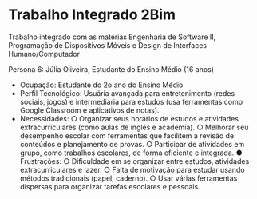 # Trabalho Integrado 2Bim
 Trabalho integrado com as matérias Engenharia de Software II, Programação de Dispositivos Móveis e Design de Interfaces Humano/Computador

Persona 6: Júlia Oliveira, Estudante do Ensino Médio (16 anos)
* Ocupação: Estudante do 2o ano do Ensino Médio
* Perfil Tecnológico: Usuária avançada para entretenimento (redes sociais, jogos) e intermediária para
estudos (usa ferramentas como Google Classroom e aplicativos de notas).
* Necessidades:
 ○ Organizar seus horários de estudos e atividades extracurriculares (como aulas de inglês e
 academia).
 ○ Melhorar seu desempenho escolar com ferramentas que facilitem a revisão de conteúdos e
 planejamento de provas.
 ○ Participar de atividades em grupo, como trabalhos escolares, de forma eficiente e integrada.
● Frustrações:
 ○ Dificuldade em se organizar entre estudos, atividades extracurriculares e lazer.
 ○ Falta de motivação para estudar usando métodos tradicionais (papel, caderno).
 ○ Usar várias ferramentas dispersas para organizar tarefas escolares e pessoais.

